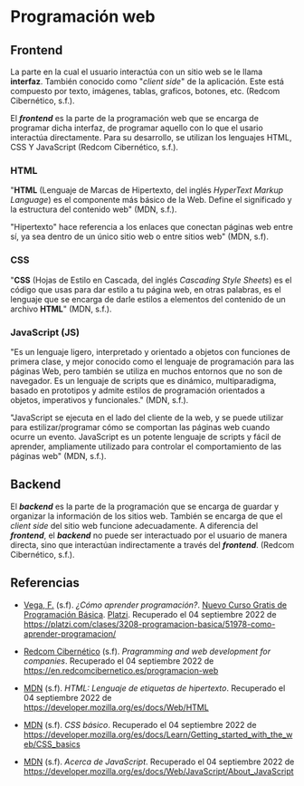 # Programación web

## Frontend

La parte en la cual el usuario interactúa con un sitio web se le llama **interfaz**. También conocido como "_client side_" de la aplicación. Este está compuesto por texto, imágenes, tablas, graficos, botones, etc. (Redcom Cibernético, s.f.).

El **_frontend_** es la parte de la programación web que se encarga de programar dicha interfaz, de programar aquello con lo que el usario interactúa directamente. Para su desarrollo, se utilizan los lenguajes HTML, CSS Y JavaScript (Redcom Cibernético, s.f.).

### HTML

"**HTML** (Lenguaje de Marcas de Hipertexto, del inglés *HyperText Markup Language*) es el componente más básico de la Web. Define el significado y la estructura del contenido web" (MDN, s.f.).

"Hipertexto" hace referencia a los enlaces que conectan páginas web entre sí, ya sea dentro de un único sitio web o entre sitios web" (MDN, s.f).

### CSS

"**CSS** (Hojas de Estilo en Cascada, del inglés _Cascading Style Sheets_) es el código que usas para dar estilo a tu página web, en otras palabras, es el lenguaje que se encarga de darle estilos a elementos del contenido de un archivo **HTML**" (MDN, s.f.).

### JavaScript (JS)

"Es un lenguaje ligero, interpretado y orientado a objetos con funciones de primera clase, y mejor conocido como el lenguaje de programación para las páginas Web, pero también se utiliza en muchos entornos que no son de navegador. Es un lenguaje de scripts que es dinámico, multiparadigma, basado en prototipos y admite estilos de programación orientados a objetos, imperativos y funcionales." (MDN, s.f.).

"JavaScript se ejecuta en el lado del cliente de la web, y se puede utilizar para estilizar/programar cómo se comportan las páginas web cuando ocurre un evento. JavaScript es un potente lenguaje de scripts y fácil de aprender, ampliamente utilizado para controlar el comportamiento de las páginas web" (MDN, s.f.).

## Backend

El **_backend_** es la parte de la programación que se encarga de guardar y organizar la información de los sitios web. También se encarga de que el _client side_ del sitio web funcione adecuadamente. A diferencia del **_frontend_**, el **_backend_** no puede ser interactuado por el usuario de manera directa, sino que interactúan indirectamente a través del **_frontend_**. (Redcom Cibernético, s.f.).

<div style="page-break-after: always;"></div>

## Referencias

- [Vega, F.](https://platzi.com/profes/freddier) (s.f). _¿Cómo aprender programación?_. [Nuevo Curso Gratis de Programación Básica](https://platzi.com/cursos/programacion-basica/). [Platzi](https://platzi.com/home). Recuperado el 04 septiembre 2022 de https://platzi.com/clases/3208-programacion-basica/51978-como-aprender-programacion/

- [Redcom Cibernético](https://en.redcomcibernetico.es) (s.f). _Pragramming and web development for companies_. Recuperado el 04 septiembre 2022 de https://en.redcomcibernetico.es/programacion-web

- [MDN](https://developer.mozilla.org/es/) (s.f). _HTML: Lenguaje de etiquetas de hipertexto_. Recuperado el 04 septiembre 2022 de https://developer.mozilla.org/es/docs/Web/HTML

- [MDN](https://developer.mozilla.org/es/) (s.f). _CSS básico_. Recuperado el 04 septiembre 2022 de https://developer.mozilla.org/es/docs/Learn/Getting_started_with_the_web/CSS_basics

- [MDN](https://developer.mozilla.org/es/) (s.f). _Acerca de JavaScript_. Recuperado el 04 septiembre 2022 de https://developer.mozilla.org/es/docs/Web/JavaScript/About_JavaScript
